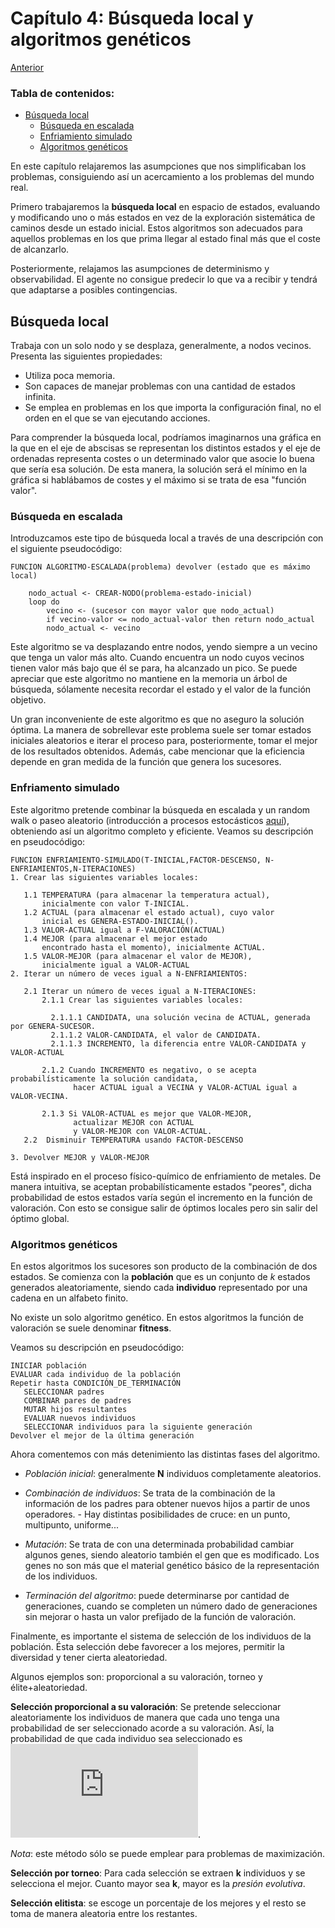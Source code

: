 # Capítulo 4: Búsqueda local y algoritmos genéticos

[Anterior](https://github.com/EduPH/Apuntes-IA/blob/master/docs/Capitulo%203.md)


### Tabla de contenidos: 

+ [Búsqueda local](#busqueda-local)
  - [Búsqueda en escalada](#busqueda-en-escalada)
  - [Enfriamiento simulado](#enfriamiento-simulado)
  - [Algoritmos genéticos](#algoritmos-geneticos)




En este capítulo relajaremos las asumpciones que nos simplificaban los problemas, 
consiguiendo así un acercamiento a los problemas del mundo real. 

Primero trabajaremos la **búsqueda local** en espacio de estados, evaluando y 
modificando uno o más estados en vez de la exploración sistemática de caminos
desde un estado inicial. Estos algoritmos son adecuados para aquellos problemas 
en los que prima llegar al estado final más que el coste de alcanzarlo.

Posteriormente, relajamos las asumpciones de determinismo y observabilidad.
El agente no consigue predecir lo que va a recibir y tendrá que adaptarse a posibles contingencias. 

## Búsqueda local

Trabaja con un solo nodo y se desplaza, generalmente, a nodos vecinos. Presenta las siguientes propiedades:

+ Utiliza poca memoria. 
+ Son capaces de manejar problemas con una cantidad de estados infinita. 
+ Se emplea en problemas en los que importa la configuración final, no el orden en el que se van ejecutando acciones. 

Para comprender la búsqueda local, podríamos imaginarnos una gráfica en la que en el eje de abscisas se representan
los distintos estados y el eje de ordenadas representa costes o un determinado valor que asocie lo buena que sería esa solución.
De esta manera, la solución será el mínimo en la gráfica si hablábamos de costes y el máximo si se trata de esa "función valor".

### Búsqueda en escalada

Introduzcamos este tipo de búsqueda local a través de una descripción con el siguiente pseudocódigo:

```
FUNCION ALGORITMO-ESCALADA(problema) devolver (estado que es máximo local)

	nodo_actual <- CREAR-NODO(problema-estado-inicial)
    loop do
		vecino <- (sucesor con mayor valor que nodo_actual)
		if vecino-valor <= nodo_actual-valor then return nodo_actual
		nodo_actual <- vecino
```

Este algoritmo se va desplazando entre nodos, yendo siempre a un vecino que tenga un valor más alto.
Cuando encuentra un nodo cuyos vecinos tienen valor más bajo que él se
para, ha alcanzado un pico. Se puede apreciar que este algoritmo no
mantiene en la memoria un árbol de búsqueda, sólamente necesita
recordar el estado y el valor de la función objetivo. 

Un gran inconveniente de este algoritmo es que no aseguro la solución
óptima. La manera de sobrellevar este problema suele ser tomar estados
iniciales aleatorios e iterar el proceso para, posteriormente, tomar
el mejor de los resultados obtenidos. Además, cabe mencionar que la
eficiencia depende en gran medida de la función que genera los
sucesores. 

### Enfriamento simulado

Este algoritmo pretende combinar la búsqueda en escalada y un random
walk o paseo aleatorio (introducción a procesos estocásticos
[aquí](https://matesland.wordpress.com/2017/07/06/introduccion-procesos-estocasticos/)),
obteniendo así un algoritmo completo y eficiente. Veamos su
descripción en pseudocódigo:

```
FUNCION ENFRIAMIENTO-SIMULADO(T-INICIAL,FACTOR-DESCENSO, N-ENFRIAMIENTOS,N-ITERACIONES)
1. Crear las siguientes variables locales:

   1.1 TEMPERATURA (para almacenar la temperatura actual),
       inicialmente con valor T-INICIAL.
   1.2 ACTUAL (para almacenar el estado actual), cuyo valor
       inicial es GENERA-ESTADO-INICIAL().
   1.3 VALOR-ACTUAL igual a F-VALORACIÓN(ACTUAL)
   1.4 MEJOR (para almacenar el mejor estado
       encontrado hasta el momento), inicialmente ACTUAL.
   1.5 VALOR-MEJOR (para almacenar el valor de MEJOR),
       inicialmente igual a VALOR-ACTUAL
2. Iterar un número de veces igual a N-ENFRIAMIENTOS:

   2.1 Iterar un número de veces igual a N-ITERACIONES:
	   2.1.1 Crear las siguientes variables locales:
	   
		 2.1.1.1 CANDIDATA, una solución vecina de ACTUAL, generada por GENERA-SUCESOR.
		 2.1.1.2 VALOR-CANDIDATA, el valor de CANDIDATA.
		 2.1.1.3 INCREMENTO, la diferencia entre VALOR-CANDIDATA y VALOR-ACTUAL
       
	   2.1.2 Cuando INCREMENTO es negativo, o se acepta probabilísticamente la solución candidata,
              hacer ACTUAL igual a VECINA y VALOR-ACTUAL igual a VALOR-VECINA.
       
	   2.1.3 Si VALOR-ACTUAL es mejor que VALOR-MEJOR,
              actualizar MEJOR con ACTUAL
              y VALOR-MEJOR con VALOR-ACTUAL.
   2.2  Disminuir TEMPERATURA usando FACTOR-DESCENSO

3. Devolver MEJOR y VALOR-MEJOR
```

Está inspirado en el proceso físico-químico de enfriamiento de
metales. De manera intuitiva, se aceptan probabilísticamente estados
"peores", dicha probabilidad de estos estados varía según el
incremento en la función de valoración. Con esto se consigue salir de
óptimos locales pero sin salir del óptimo global. 

### Algoritmos genéticos

En estos algoritmos los sucesores son producto de la combinación de
dos estados. Se comienza con la **población** que es un conjunto de
*k* estados generados aleatoriamente, siendo cada **individuo**
representado por una cadena en un alfabeto finito. 

No existe un solo algoritmo genético. En estos algoritmos la función
de valoración se suele denominar **fitness**. 

Veamos su descripción en pseudocódigo:
```
INICIAR población
EVALUAR cada individuo de la población
Repetir hasta CONDICIÓN_DE_TERMINACIÓN
   SELECCIONAR padres
   COMBINAR pares de padres
   MUTAR hijos resultantes
   EVALUAR nuevos individuos
   SELECCIONAR individuos para la siguiente generación
Devolver el mejor de la última generación
```
Ahora comentemos con más detenimiento las distintas fases del
algoritmo. 

+ *Población inicial*: generalmente **N** individuos completamente
  aleatorios. 

+ *Combinación de individuos*: Se trata de la combinación de la
  información de los padres para obtener nuevos hijos a partir de unos
  operadores. 
	  - Hay distintas posibilidades de cruce: en un punto, multipunto,
		  uniforme...

+ *Mutación*: Se trata de con una determinada probabilidad cambiar
  algunos genes, siendo aleatorio también el gen que es
  modificado. Los genes no son más que el material genético básico de
  la representación de los individuos. 

+  *Terminación del algoritmo*: puede determinarse por cantidad de
   generaciones, cuando se completen un número dado de generaciones
   sin mejorar o hasta un valor prefijado de la función de
   valoración. 
  
 Finalmente, es importante el sistema de selección de los individuos
de la población. Ésta selección debe favorecer a los mejores, permitir
la diversidad y tener cierta aleatoriedad. 

Algunos ejemplos son: proporcional a su valoración, torneo y
élite+aleatoriedad. 

**Selección proporcional a su valoración**: Se pretende seleccionar
aleatoriamente los individuos de manera que cada uno tenga una
probabilidad de ser seleccionado acorde a su valoración. Así, la
probabilidad de que cada individuo sea seleccionado es 
![formula](http://latex.codecogs.com/gif.latex?%5Clarge%20P%28i%29%3D%20%5Cfrac%7BF%28i%29%7D%7B%5Csum_%7Bj%3D1%7D%5En%20F%28j%29%7D).


*Nota*: este método sólo se puede emplear para problemas de
maximización. 

**Selección por torneo**: Para cada selección se extraen **k**
individuos y se selecciona el mejor. Cuanto mayor sea **k**, mayor es
la *presión evolutiva*. 

**Selección elitista**: se escoge un porcentaje de los mejores y el
resto se toma de manera aleatoria entre los restantes. 








